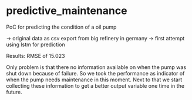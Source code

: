 # predictive_maintenance

PoC for predicting the condition of a oil pump

-> original data as csv export from big refinery in germany
-> first attempt using lstm for prediction

Results: RMSE of 15.023

Only problem is that there no information available on when the pump was shut down because of failure. So we took the performance as indicator of when the pump needs maintenance in this moment. Next to that we start collecting these information to get a better output variable one time in the future.
